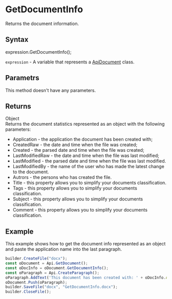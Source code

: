 # GetDocumentInfo

Returns the document information.

## Syntax

expression.GetDocumentInfo();

`expression` - A variable that represents a [ApiDocument](../ApiDocument.md) class.

## Parametrs

This method doesn't have any parameters.

## Returns

Object
<br>Returns the document statistics represented as an object with the following parameters:
- Application - the application the document has been created with;
- CreatedRaw - the date and time when the file was created;
- Created - the parsed date and time when the file was created;
- LastModifiedRaw - the date and time when the file was last modified;
- LastModified - the parsed date and time when the file was last modified.
- LastModifiedBy - the name of the user who has made the latest change to the document.
- Autrors - the persons who has created the file.
- Title - this property allows you to simplify your documents classification.
- Tags - this property allows you to simplify your documents classification.
- Subject - this property allows you to simplify your documents classification.
- Comment - this property allows you to simplify your documents classification.

## Example

This example shows how to get the document info represented as an object and paste the application name into the last paragraph.

```javascript
builder.CreateFile("docx");
const oDocument = Api.GetDocument();
const oDocInfo = oDocument.GetDocumentInfo();
const oParagraph = Api.CreateParagraph();
oParagraph.AddText('This document has been created with: ' + oDocInfo.Application)
oDocument.Push(oParagraph);
builder.SaveFile("docx", "GetDocumentInfo.docx");
builder.CloseFile();
```
